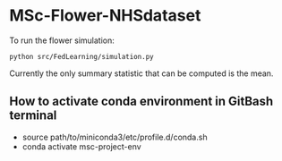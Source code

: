 # MSc-Flower-NHSdataset

To run the flower simulation:

`python src/FedLearning/simulation.py`

Currently the only summary statistic that can be computed is the mean.

## How to activate conda environment in GitBash terminal
- source path/to/miniconda3/etc/profile.d/conda.sh
- conda activate msc-project-env
